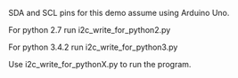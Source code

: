 SDA and SCL pins for this demo assume using Arduino Uno.

For python 2.7 run i2c_write_for_python2.py

For python 3.4.2 run i2c_write_for_python3.py

Use i2c_write_for_pythonX.py to run the program.
